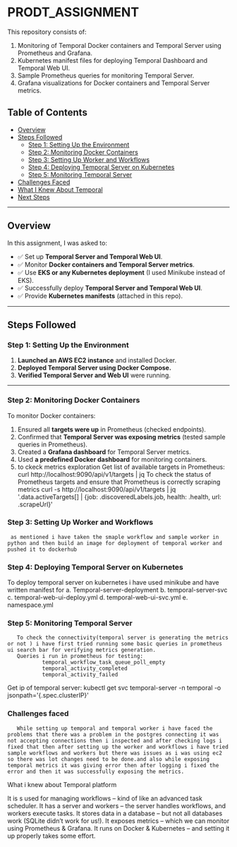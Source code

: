 # PRODT_ASSIGNMENT  

This repository consists of:  
1. Monitoring of Temporal Docker containers and Temporal Server using Prometheus and Grafana.  
2. Kubernetes manifest files for deploying Temporal Dashboard and Temporal Web UI.  
3. Sample Prometheus queries for monitoring Temporal Server.  
4. Grafana visualizations for Docker containers and Temporal Server metrics.  

## Table of Contents  
- [Overview](#overview)  
- [Steps Followed](#steps-followed)  
  - [Step 1: Setting Up the Environment](#step-1-setting-up-the-environment)  
  - [Step 2: Monitoring Docker Containers](#step-2-monitoring-docker-containers)  
  - [Step 3: Setting Up Worker and Workflows](#step-3-setting-up-worker-and-workflows)  
  - [Step 4: Deploying Temporal Server on Kubernetes](#step-4-deploying-temporal-server-on-kubernetes)  
  - [Step 5: Monitoring Temporal Server](#step-5-monitoring-temporal-server)  
- [Challenges Faced](#challenges-faced)  
- [What I Knew About Temporal](#what-i-knew-about-temporal)  
- [Next Steps](#next-steps)  

---

## Overview  

In this assignment, I was asked to:  
- ✅ Set up **Temporal Server and Temporal Web UI**.  
- ✅ Monitor **Docker containers and Temporal Server metrics**.  
- ✅ Use **EKS or any Kubernetes deployment** (I used Minikube instead of EKS).  
- ✅ Successfully deploy **Temporal Server and Temporal Web UI**.  
- ✅ Provide **Kubernetes manifests** (attached in this repo).  

---

## Steps Followed  

### Step 1: Setting Up the Environment  

1. **Launched an AWS EC2 instance** and installed Docker.  
2. **Deployed Temporal Server using Docker Compose.**  
3. **Verified Temporal Server and Web UI** were running.  

---

### Step 2: Monitoring Docker Containers  

To monitor Docker containers:  
1. Ensured all **targets were up** in Prometheus (checked endpoints).  
2. Confirmed that **Temporal Server was exposing metrics** (tested sample queries in Prometheus).  
3. Created a **Grafana dashboard** for Temporal Server metrics.  
4. Used **a predefined Docker dashboard** for monitoring containers.
5. to ckeck metrics exploration
    Get list of available targets in Prometheus:
      curl http://localhost:9090/api/v1/targets | jq
    To check the status of Prometheus targets and ensure that Prometheus is correctly scraping metrics
      curl -s http://localhost:9090/api/v1/targets | jq '.data.activeTargets[] | {job: .discoveredLabels.job, health: .health, url: .scrapeUrl}'

### Step 3: Setting Up Worker and Workflows
     
     as mentioned i have taken the smaple workflow and sample worker in python and then build an image for deployment of temporal worker and pushed it to dockerhub

### Step 4: Deploying Temporal Server on Kubernetes

To deploy temporal server on kubernetes i have used minikube and have written manifest for 
  a. Temporal-server-deployment
  b. temporal-server-svc
  c. temporal-web-ui-deploy.yml
  d. temporal-web-ui-svc.yml
  e. namespace.yml


### Step 5: Monitoring Temporal Server
       To check the connectivity(temporal server is generating the metrics or not ) i have first tried running some basic queries in prometheus ui search bar for verifying metrics generation.
       Queries i run in prometheus for testing:
               temporal_workflow_task_queue_poll_empty
               temporal_activity_completed
               temporal_activity_failed
  Get ip of temporal server:
    kubectl get svc temporal-server -n temporal -o jsonpath='{.spec.clusterIP}'




### Challenges faced
       While setting up temporal and temporal worker i have faced the problems that there was a problem in the postgres connecting it was not accepting connections then i inspected and after checking logs i fixed that then after setting up the worker and workflows i have tried sample workflows and workers but there was issues as i was using ec2 so there was lot changes need to be done.and also while exposing temporal metrics it was giving error then after logging i fixed the error and then it was successfully exposing the metrics.


What i knew about Temporal platform

It is s used for managing workflows – kind of like an advanced task scheduler.
It has a server and workers – the server handles workflows, and workers execute tasks.
It stores data in a database – but not all databases work (SQLite didn’t work for us!).
It exposes metrics – which we can monitor using Prometheus & Grafana.
It runs on Docker & Kubernetes – and setting it up properly takes some effort.  

